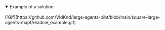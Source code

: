 <details open>
<summary>Example of a solution.</summary>
<br>
![Gif](https://github.com/VldKnd/large-agents-pibt/blob/main/square-large-agents-mapf/readme_example.gif)
</details>

